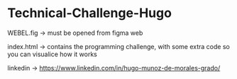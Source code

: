 # Technical-Challenge-Hugo

WEBEL.fig -> must be opened from figma web

index.html -> contains the programming challenge, with some extra code so you can visualice how it works

linkedin -> https://www.linkedin.com/in/hugo-munoz-de-morales-grado/
